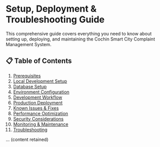 # Setup, Deployment & Troubleshooting Guide

This comprehensive guide covers everything you need to know about setting up, deploying, and maintaining the Cochin Smart City Complaint Management System.

## 📋 Table of Contents

1. [Prerequisites](#prerequisites)
2. [Local Development Setup](#local-development-setup)
3. [Database Setup](#database-setup)
4. [Environment Configuration](#environment-configuration)
5. [Development Workflow](#development-workflow)
6. [Production Deployment](#production-deployment)
7. [Known Issues & Fixes](#known-issues--fixes)
8. [Performance Optimization](#performance-optimization)
9. [Security Considerations](#security-considerations)
10. [Monitoring & Maintenance](#monitoring--maintenance)
11. [Troubleshooting](#troubleshooting)

... (content retained)
